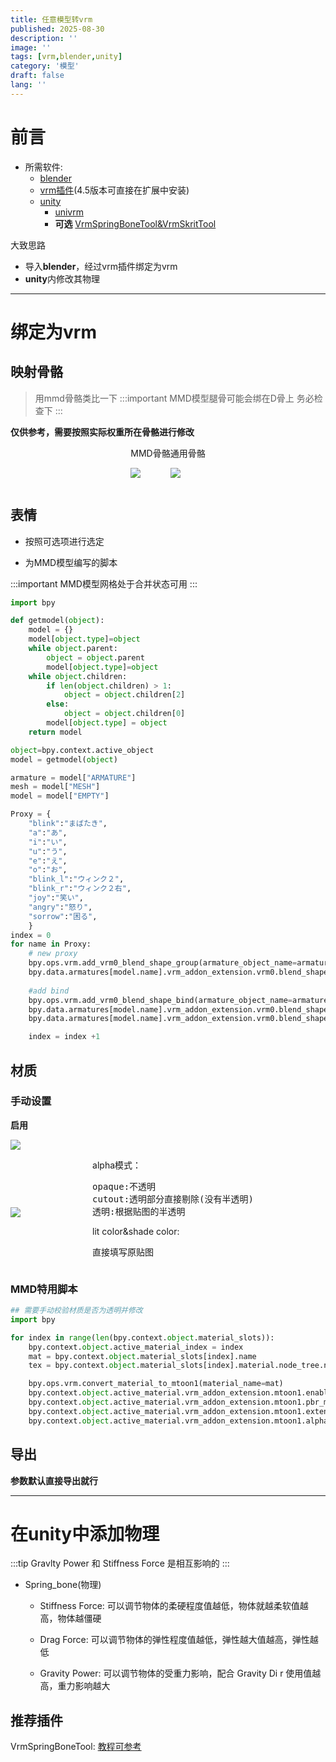```yaml
---
title: 任意模型转vrm
published: 2025-08-30
description: ''
image: ''
tags: [vrm,blender,unity]
category: '模型'
draft: false 
lang: ''
---
```


# 前言
- 所需软件:
    - [blender](https://www.blender.org/)
    - [vrm插件](https://github.com/saturday06/VRM-Addon-for-Blender)(4.5版本可直接在扩展中安装)
    - [unity]()
        - [univrm]()
        - **可选** [VrmSpringBoneTool&VrmSkritTool](https://accounts.booth.pm/orders/44977050)
    

大致思路
- 导入**blender**，经过vrm插件绑定为vrm
- **unity**内修改其物理

---
# 绑定为vrm

## 映射骨骼

> 用mmd骨骼类比一下
:::important
MMD模型腿骨可能会绑在D骨上
务必检查下
:::

**仅供参考，需要按照实际权重所在骨骼进行修改**

<div style="display: flex;justify-content: center;">

<div>
MMD骨骼

![](image/mmd_map.avif)</div>

<div>
通用骨骼

![](image/bonemap.webp)</div>

</div>

## 表情
- 按照可选项进行选定

- 为MMD模型编写的脚本

:::important
MMD模型网格处于合并状态可用
:::

```python title="BlendShape_proxy.py"
import bpy

def getmodel(object):
    model = {}
    model[object.type]=object
    while object.parent:
        object = object.parent
        model[object.type]=object
    while object.children:
        if len(object.children) > 1:
            object = object.children[2]
        else:
            object = object.children[0]
        model[object.type] = object
    return model

object=bpy.context.active_object
model = getmodel(object)

armature = model["ARMATURE"]
mesh = model["MESH"]
model = model["EMPTY"]

Proxy = {
    "blink":"まばたき",
    "a":"あ",
    "i":"い",
    "u":"う",
    "e":"え",
    "o":"お",
    "blink_l":"ウィンク２",
    "blink_r":"ウィンク２右",
    "joy":"笑い",
    "angry":"怒り",
    "sorrow":"困る",
    }
index = 0
for name in Proxy:
    # new proxy
    bpy.ops.vrm.add_vrm0_blend_shape_group(armature_object_name=armature.name, name=name)
    bpy.data.armatures[model.name].vrm_addon_extension.vrm0.blend_shape_master.blend_shape_groups[index].preset_name = name
    
    #add bind
    bpy.ops.vrm.add_vrm0_blend_shape_bind(armature_object_name=armature.name, blend_shape_group_index=index)
    bpy.data.armatures[model.name].vrm_addon_extension.vrm0.blend_shape_master.blend_shape_groups[index].binds[0].mesh.bpy_object = bpy.data.objects[mesh.name]
    bpy.data.armatures[model.name].vrm_addon_extension.vrm0.blend_shape_master.blend_shape_groups[index].binds[0].index = Proxy[name]

    index = index +1
```

## 材质
### 手动设置

**启用**

![](image/mat.webp)

<div style="display: flex;margin: 0 auto;align-items: center;">

![](image/matset.webp)

<div style="display: flex;margin: 0 auto;align-items: left;">
<div>
alpha模式：
<pre>
opaque:不透明
cutout:透明部分直接剔除(没有半透明)
透明:根据贴图的半透明
</pre>
lit color&shade color:
<pre>
直接填写原贴图
</pre></div></div></div>

### MMD特用脚本
```python title="mmd2vrm_mat.py"
## 需要手动校验材质是否为透明并修改
import bpy

for index in range(len(bpy.context.object.material_slots)):
    bpy.context.object.active_material_index = index
    mat = bpy.context.object.material_slots[index].name
    tex = bpy.context.object.material_slots[index].material.node_tree.nodes["mmd_base_tex"].image.name

    bpy.ops.vrm.convert_material_to_mtoon1(material_name=mat)
    bpy.context.object.active_material.vrm_addon_extension.mtoon1.enabled = True
    bpy.context.object.active_material.vrm_addon_extension.mtoon1.pbr_metallic_roughness.base_color_texture.index.source = bpy.data.images[tex]
    bpy.context.object.active_material.vrm_addon_extension.mtoon1.extensions.vrmc_materials_mtoon.shade_multiply_texture.index.source = bpy.data.images[tex]
    bpy.context.object.active_material.vrm_addon_extension.mtoon1.alpha_mode = 'OPAQUE'
```

## 导出
**参数默认直接导出就行**


---

# 在unity中添加物理

:::tip
Gravlty Power 和 Stiffness Force 是相互影响的
:::
- Spring_bone(物理)

    - Stiffness Force: 可以调节物体的柔硬程度值越低，物体就越柔软值越高，物体越僵硬

    - Drag Force: 可以调节物体的弹性程度值越低，弹性越大值越高，弹性越低

    - Gravity Power: 可以调节物体的受重力影响，配合 Gravity Di r 使用值越高，重力影响越大

## 推荐插件
VrmSpringBoneTool:
[教程可参考](https://youtu.be/WpoeFCxHVnE?t=918)




